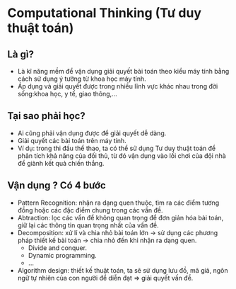# Computational Thinking (Tư duy thuật toán)
## Là gì?
 - Là kĩ năng mềm để vận dụng giải quyết bài toán theo kiểu máy tính bằng cách sử dụng ý tưởng từ khoa học máy tính.
 - Áp dụng và giải quyết được trong nhiều lĩnh vực khác nhau trong đời sống:khoa học, y tế, giao thông,...
## Tại sao phải học?
 - Ai cũng phải vận dụng được để giải quyết dễ dàng.
 - Giải quyết các bài toán trên máy tính.
 - Ví dụ: trong thi đấu thể thao, ta có thể sử dụng Tư duy thuật toán để phân tích khả năng của đối thủ, từ đó vận dụng vào lối chơi của đội nhà để giành kết quả chiến thắng.
## Vận dụng ? Có 4 bước
 - Pattern Recognition: nhận ra dạng quen thuộc, tìm ra các điểm tương đồng hoặc các đặc điểm chung trong các vấn đề.
 - Abtraction: lọc các vấn đề không quan trọng để đơn giản hóa bài toán, giữ lại các thông tin quan trọng nhất của vấn đề.
 - Decomposition: xử lí và chia nhỏ bài toán lớn ->  sử dụng các phương pháp thiết kế bài toán -> chia nhỏ đến khi nhận ra dạng quen.
   - Divide and conquer.
   - Dynamic programming.
   - ... 
- Algorithm design: thiết kế thuật toán, ta sẽ sử dụng lưu đồ, mã giả, ngôn ngữ tự nhiên của con người để diễn đạt => giải quyết vấn đề.
